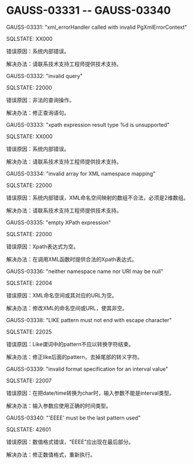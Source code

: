 # GAUSS-03331 -- GAUSS-03340<a name="ZH-CN_TOPIC_0302073385"></a>

GAUSS-03331: "xml\_errorHandler called with invalid PgXmlErrorContext"

SQLSTATE: XX000

错误原因：系统内部错误。

解决办法：请联系技术支持工程师提供技术支持。

GAUSS-03332: "invalid query"

SQLSTATE: 22000

错误原因：非法的查询操作。

解决办法：修正查询语句。

GAUSS-03333: "xpath expression result type %d is unsupported"

SQLSTATE: XX000

错误原因：系统内部错误。

解决办法：请联系技术支持工程师提供技术支持。

GAUSS-03334: "invalid array for XML namespace mapping"

SQLSTATE: 22000

错误原因：系统内部错误，XML命名空间映射的数组不合法，必须是2维数组。

解决办法：请联系技术支持工程师提供技术支持。

GAUSS-03335: "empty XPath expression"

SQLSTATE: 22000

错误原因：Xpath表达式为空。

解决办法：在调用XML函数时提供合法的Xpath表达式。

GAUSS-03336: "neither namespace name nor URI may be null"

SQLSTATE: 22004

错误原因：XML命名空间或其对应的URL为空。

解决办法：修改XML的命名空间或URL，使其非空。

GAUSS-03338: "LIKE pattern must not end with escape character"

SQLSTATE: 22025

错误原因：Like谓词中的pattern不应以转换字符结束。

解决办法：修正like后面的pattern，去掉尾部的转义字符。

GAUSS-03339: "invalid format specification for an interval value"

SQLSTATE: 22007

错误原因：在把date/time转换为char时，输入参数不能是interval类型。

解决办法：输入参数应使用正确的时间类型。

GAUSS-03340: "'EEEE' must be the last pattern used"

SQLSTATE: 42601

错误原因：数值格式错误，“EEEE”应出现在最后部分。

解决办法：修正数值格式，重新执行。

